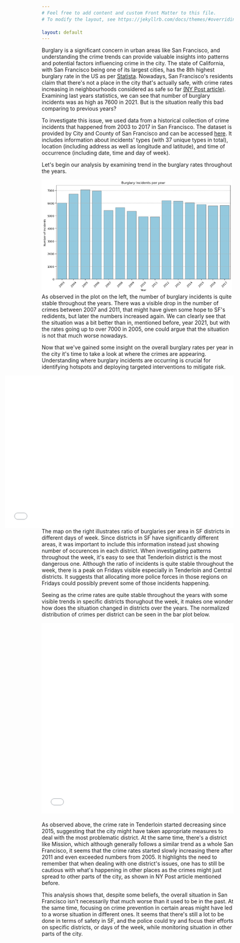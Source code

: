 ```yaml
---
# Feel free to add content and custom Front Matter to this file.
# To modify the layout, see https://jekyllrb.com/docs/themes/#overriding-theme-defaults

layout: default
---
```


Burglary is a significant concern in urban areas like San Francisco, and understanding the crime trends can provide valuable insights into patterns and potential factors influencing crime in the city. The state of California, with San Francisco being one of its largest cities, has the 8th highest burglary rate in the US as per [Statista](https://www.statista.com/statistics/232580/burglary-rate-in-the-us-by-state/). Nowadays, San Francisco's residents claim that there's not a place in the city that's actually safe, with crime rates increasing in neighbourhoods considered as safe so far [(NY Post article)](https://nypost.com/2024/02/28/us-news/now-nowhere-in-san-francisco-is-safe-from-crime/). Examining last years statistics, we can see that number of burglary incidents was as high as 7600 in 2021. But is the situation really this bad comparing to previous years?


To investigate this issue, we used data from a historical collection of crime incidents that happened from 2003 to 2017 in San Francisco. The dataset is provided by City and County of San Francisco and can be accessed [here](https://data.sfgov.org/Public-Safety/Police-Department-Incident-Reports-Historical-2003/tmnf-yvry/about_data). It includes information about incidents' types (with 37 unique types in total), location (including address as well as longitude and latitude), and time of occurrence (including date, time and day of week).

Let's begin our analysis by examining trend in the burglary rates throughout the years. 

<img align="left" width="500" src="assets/burglary_years.png" style="padding-right: 20px">
<!-- *Burglary Incidents per Year (2012-2017)* -->

As observed in the plot on the left, the number of burglary incidents is quite stable throughout the years. There was a visible drop in the number of crimes between 2007 and 2011, that might have given some hope to SF's redidents, but later the numbers increased again. We can clearly see that the situation was a bit better than in, mentioned before, year 2021, but with the rates going up to over 7000 in 2005, one could argue that the situation is not that much worse nowadays. 

Now that we've gained some insight on the overall burglary rates per year in the city it's time to take a look at where the crimes are appearing. Understanding where burglary incidents are occurring is crucial for identifying hotspots and deploying targeted interventions to mitigate risk. 

<iframe src="assets/map.html" 
    align="right" 
    width="600" 
    height="400"
    scrolling="no" 
    seamless="seamless" 
    frameborder="0">
</iframe>

The map on the right illustrates ratio of burglaries per area in SF districts in different days of week. Since districts in SF have significantly different areas, it was important to include this information instead just showing number of occurences in each district. When investigating patterns throughout the week, it's easy to see that Tenderloin district is the most dangerous one. Although the ratio of incidents is quite stable throughout the week, there is a peak on Fridays visible especially in Tenderloin and Central districts. It suggests that allocating more police forces in those regions on Fridays could possibly prevent some of those incidents happening.


Seeing as the crime rates are quite stable throughout the years with some visible trends in specific districts thorughout the week, it makes one wonder how does the situation changed in districts over the years. The normalized distribution of crimes per district can be seen in the bar plot below.

<iframe src="assets/districts_years.html"
    sandbox="allow-same-origin allow-scripts"
    align="left"
    width="100%"
    height="500"
    scrolling="no"
    seamless="seamless"
    frameborder="0"
    style="padding-bottom: 20px">
</iframe>

As observed above, the crime rate in Tenderloin started decreasing since 2015, suggesting that the city might have taken appropriate measures to deal with the most problematic district. At the same time, there's a district like Mission, which although generally follows a similar trend as a whole San Francisco, it seems that the crime rates started slowly increasing there after 2011 and even exceeded numbers from 2005. It highlights the need to remember that when dealing with one district's issues, one has to still be cautious with what's happening in other places as the crimes might just spread to other parts of the city, as shown in NY Post article mentioned before.

This analysis shows that, despite some beliefs, the overall situation in San Francisco isn't necessarily that much worse than it used to be in the past. At the same time, focusing on crime prevention in certain areas might have led to a worse situation in different ones. It seems that there's still a lot to be done in terms of safety in SF, and the police could try and focus their efforts on specific districts, or days of the week, while monitoring situation in other parts of the city.